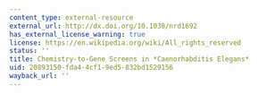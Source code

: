 ```yaml
---
content_type: external-resource
external_url: http://dx.doi.org/10.1038/nrd1692
has_external_license_warning: true
license: https://en.wikipedia.org/wiki/All_rights_reserved
status: ''
title: Chemistry-to-Gene Screens in *Caenorhabditis Elegans*
uid: 20893150-fda4-4cf1-9ed5-832bd1529156
wayback_url: ''
---
```

